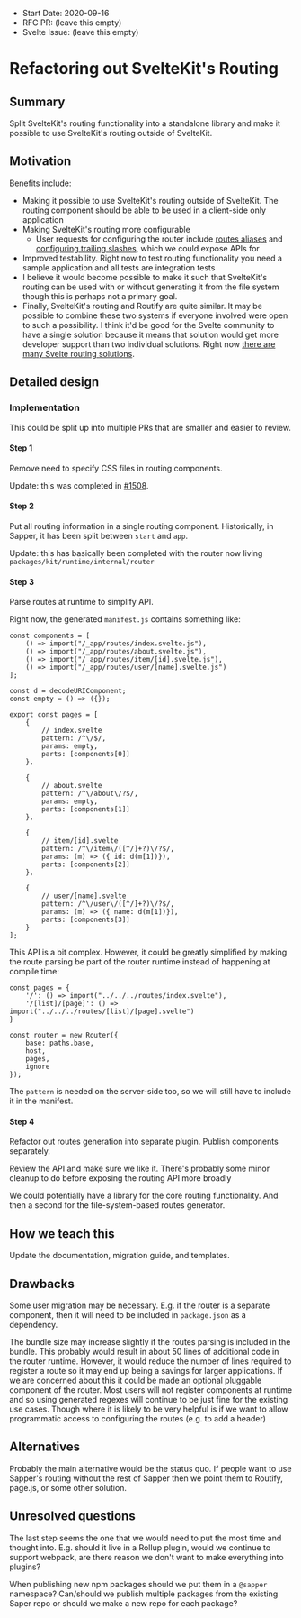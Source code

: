 - Start Date: 2020-09-16
- RFC PR: (leave this empty)
- Svelte Issue: (leave this empty)

# Refactoring out SvelteKit's Routing

## Summary

Split SvelteKit's routing functionality into a standalone library and make it possible to use SvelteKit's routing outside of SvelteKit.

## Motivation

Benefits include:

* Making it possible to use SvelteKit's routing outside of SvelteKit. The routing component should be able to be used in a client-side only application
* Making SvelteKit's routing more configurable
    * User requests for configuring the router include [routes aliases](https://github.com/sveltejs/sapper/issues/1450) and [configuring trailing slashes](https://github.com/sveltejs/sapper/issues/519), which we could expose APIs for
* Improved testability. Right now to test routing functionality you need a sample application and all tests are integration tests
* I believe it would become possible to make it such that SvelteKit's routing can be used with or without generating it from the file system though this is perhaps not a primary goal.
* Finally, SvelteKit's routing and Routify are quite similar. It may be possible to combine these two systems if everyone involved were open to such a possibility. I think it'd be good for the Svelte community to have a single solution because it means that solution would get more developer support than two individual solutions. Right now [there are many Svelte routing solutions](https://twitter.com/lihautan/status/1315482668440580096?s=19).

## Detailed design

### Implementation

This could be split up into multiple PRs that are smaller and easier to review.

#### Step 1

Remove need to specify CSS files in routing components.

Update: this was completed in [#1508](https://github.com/sveltejs/sapper/pull/1508).


#### Step 2

Put all routing information in a single routing component. Historically, in Sapper, it has been split between `start` and `app`.

Update: this has basically been completed with the router now living `packages/kit/runtime/internal/router`


#### Step 3

Parse routes at runtime to simplify API.

Right now, the generated `manifest.js` contains something like:

```
const components = [
	() => import("/_app/routes/index.svelte.js"),
	() => import("/_app/routes/about.svelte.js"),
	() => import("/_app/routes/item/[id].svelte.js"),
	() => import("/_app/routes/user/[name].svelte.js")
];

const d = decodeURIComponent;
const empty = () => ({});

export const pages = [
	{
		// index.svelte
		pattern: /^\/$/,
		params: empty,
		parts: [components[0]]
	},

	{
		// about.svelte
		pattern: /^\/about\/?$/,
		params: empty,
		parts: [components[1]]
	},

	{
		// item/[id].svelte
		pattern: /^\/item\/([^/]+?)\/?$/,
		params: (m) => ({ id: d(m[1])}),
		parts: [components[2]]
	},

	{
		// user/[name].svelte
		pattern: /^\/user\/([^/]+?)\/?$/,
		params: (m) => ({ name: d(m[1])}),
		parts: [components[3]]
	}
];
```

This API is a bit complex. However, it could be greatly simplified by making the route parsing be part of the router runtime instead of happening at compile time:

```
const pages = {
	'/': () => import("../../../routes/index.svelte"),
	'/[list]/[page]': () => import("../../../routes/[list]/[page].svelte")
}

const router = new Router({
	base: paths.base,
	host,
	pages,
	ignore
});
```

The `pattern` is needed on the server-side too, so we will still have to include it in the manifest.

#### Step 4

Refactor out routes generation into separate plugin. Publish components separately.

Review the API and make sure we like it. There's probably some minor cleanup to do before exposing the routing API more broadly

We could potentially have a library for the core routing functionality. And then a second for the file-system-based routes generator.


## How we teach this

Update the documentation, migration guide, and templates.

## Drawbacks

Some user migration may be necessary. E.g. if the router is a separate component, then it will need to be included in `package.json` as a dependency.

The bundle size may increase slightly if the routes parsing is included in the bundle. This probably would result in about 50 lines of additional code in the router runtime. However, it would reduce the number of lines required to register a route so it may end up being a savings for larger applications. If we are concerned about this it could be made an optional pluggable component of the router. Most users will not register components at runtime and so using generated regexes will continue to be just fine for the existing use cases. Though where it is likely to be very helpful is if we want to allow programmatic access to configuring the routes (e.g. to add a header)

## Alternatives

Probably the main alternative would be the status quo. If people want to use Sapper's routing without the rest of Sapper then we point them to Routify, page.js, or some other solution.

## Unresolved questions

The last step seems the one that we would need to put the most time and thought into. E.g. should it live in a Rollup plugin, would we continue to support webpack, are there reason we don't want to make everything into plugins?

When publishing new npm packages should we put them in a `@sapper` namespace? Can/should we publish multiple packages from the existing Saper repo or should we make a new repo for each package?
